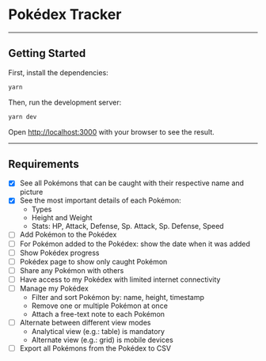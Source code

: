 # Pokédex Tracker

---

## Getting Started

First, install the dependencies:

```bash
yarn
```

Then, run the development server:

```bash
yarn dev
```

Open [http://localhost:3000](http://localhost:3000) with your browser to see the result.

---

## Requirements

- [x] See all Pokémons that can be caught with their respective name and picture
- [x] See the most important details of each Pokémon:
  - Types
  - Height and Weight
  - Stats: HP, Attack, Defense, Sp. Attack, Sp. Defense, Speed
- [ ] Add Pokémon to the Pokédex
- [ ] For Pokémon added to the Pokédex: show the date when it was added
- [ ] Show Pokédex progress
- [ ] Pokédex page to show only caught Pokémon
- [ ] Share any Pokémon with others
- [ ] Have access to my Pokédex with limited internet connectivity
- [ ] Manage my Pokédex
  - Filter and sort Pokémon by: name, height, timestamp
  - Remove one or multiple Pokémon at once
  - Attach a free-text note to each Pokémon
- [ ] Alternate between different view modes
  - Analytical view (e.g.: table) is mandatory
  - Alternate view (e.g.: grid) is mobile devices
- [ ] Export all Pokémons from the Pokédex to CSV